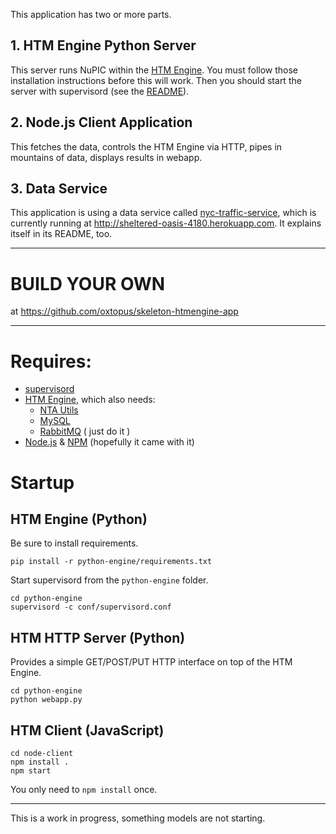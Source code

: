 This application has two or more parts.

## 1. HTM Engine Python Server

This server runs NuPIC within the [HTM Engine](https://github.com/numenta/numenta-apps/tree/master/htmengine). You must follow those installation instructions before this will work. Then you should start the server with supervisord (see the [README](https://github.com/numenta/numenta-apps/tree/master/htmengine)).

## 2. Node.js Client Application

This fetches the data, controls the HTM Engine via HTTP, pipes in mountains of data, displays results in webapp.

## 3. Data Service

This application is using a data service called [nyc-traffic-service](https://github.com/rhyolight/nyc-traffic-service), which is currently running at http://sheltered-oasis-4180.herokuapp.com. It explains itself in its README, too.

* * *

# BUILD YOUR OWN

at https://github.com/oxtopus/skeleton-htmengine-app

* * *

# Requires:

- [supervisord](http://supervisord.org/)
- [HTM Engine](https://github.com/numenta/numenta-apps/tree/master/htmengine), which also needs:
  - [NTA Utils](https://github.com/numenta/numenta-apps/tree/master/nta.utils)
  - [MySQL](https://www.mysql.com/)
  - [RabbitMQ](https://www.rabbitmq.com/)
( just do it )
- [Node.js](https://nodejs.org) & [NPM](http://npmjs.org) (hopefully it came with it)

# Startup

## HTM Engine (Python)

Be sure to install requirements.

    pip install -r python-engine/requirements.txt

Start supervisord from the `python-engine` folder.

    cd python-engine
    supervisord -c conf/supervisord.conf

## HTM HTTP Server (Python)

Provides a simple GET/POST/PUT HTTP interface on top of the HTM Engine.

    cd python-engine
    python webapp.py

## HTM Client (JavaScript)

    cd node-client
    npm install .
    npm start

You only need to `npm install` once.

* * *

This is a work in progress, something models are not starting.
